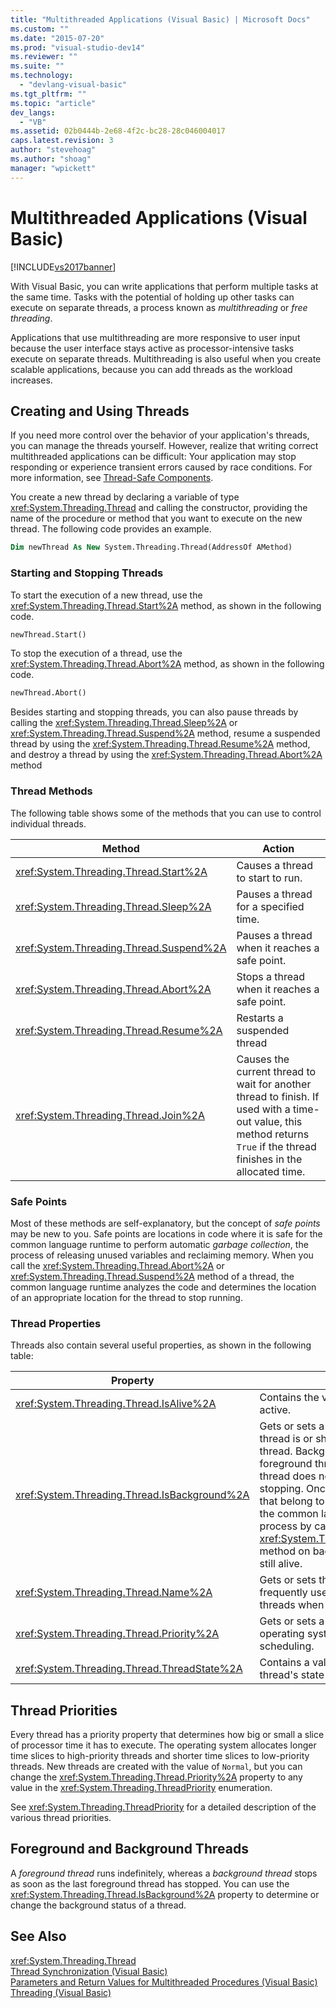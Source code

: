 ```yaml
---
title: "Multithreaded Applications (Visual Basic) | Microsoft Docs"
ms.custom: ""
ms.date: "2015-07-20"
ms.prod: "visual-studio-dev14"
ms.reviewer: ""
ms.suite: ""
ms.technology: 
  - "devlang-visual-basic"
ms.tgt_pltfrm: ""
ms.topic: "article"
dev_langs: 
  - "VB"
ms.assetid: 02b0444b-2e68-4f2c-bc28-28c046004017
caps.latest.revision: 3
author: "stevehoag"
ms.author: "shoag"
manager: "wpickett"
---
```

# Multithreaded Applications (Visual Basic)
[!INCLUDE[vs2017banner](../../../../includes/vs2017banner.md)]

With Visual Basic, you can write applications that perform multiple tasks at the same time. Tasks with the potential of holding up other tasks can execute on separate threads, a process known as *multithreading* or *free threading*.  
  
 Applications that use multithreading are more responsive to user input because the user interface stays active as processor-intensive tasks execute on separate threads. Multithreading is also useful when you create scalable applications, because you can add threads as the workload increases.  
  
## Creating and Using Threads  
 If you need more control over the behavior of your application's threads, you can manage the threads yourself. However, realize that writing correct multithreaded applications can be difficult: Your application may stop responding or experience transient errors caused by race conditions. For more information, see [Thread-Safe Components](../Topic/Thread-Safe%20Components.md).  
  
 You create a new thread by declaring a variable of type <xref:System.Threading.Thread> and calling the constructor, providing the name of the procedure or method that you want to execute on the new thread. The following code provides an example.  
  
```vb  
Dim newThread As New System.Threading.Thread(AddressOf AMethod)  
```  
  
### Starting and Stopping Threads  
 To start the execution of a new thread, use the <xref:System.Threading.Thread.Start%2A> method, as shown in the following code.  
  
```vb  
newThread.Start()  
```  
  
 To stop the execution of a thread, use the <xref:System.Threading.Thread.Abort%2A> method, as shown in the following code.  
  
```vb  
newThread.Abort()  
```  
  
 Besides starting and stopping threads, you can also pause threads by calling the <xref:System.Threading.Thread.Sleep%2A> or <xref:System.Threading.Thread.Suspend%2A> method, resume a suspended thread by using the <xref:System.Threading.Thread.Resume%2A> method, and destroy a thread by using the <xref:System.Threading.Thread.Abort%2A> method  
  
### Thread Methods  
 The following table shows some of the methods that you can use to control individual threads.  
  
|Method|Action|  
|------------|------------|  
|<xref:System.Threading.Thread.Start%2A>|Causes a thread to start to run.|  
|<xref:System.Threading.Thread.Sleep%2A>|Pauses a thread for a specified time.|  
|<xref:System.Threading.Thread.Suspend%2A>|Pauses a thread when it reaches a safe point.|  
|<xref:System.Threading.Thread.Abort%2A>|Stops a thread when it reaches a safe point.|  
|<xref:System.Threading.Thread.Resume%2A>|Restarts a suspended thread|  
|<xref:System.Threading.Thread.Join%2A>|Causes the current thread to wait for another thread to finish. If used with a time-out value, this method returns `True` if the thread finishes in the allocated time.|  
  
### Safe Points  
 Most of these methods are self-explanatory, but the concept of *safe points* may be new to you. Safe points are locations in code where it is safe for the common language runtime to perform automatic *garbage collection*, the process of releasing unused variables and reclaiming memory. When you call the <xref:System.Threading.Thread.Abort%2A> or <xref:System.Threading.Thread.Suspend%2A> method of a thread, the common language runtime analyzes the code and determines the location of an appropriate location for the thread to stop running.  
  
### Thread Properties  
 Threads also contain several useful properties, as shown in the following table:  
  
|Property|Value|  
|--------------|-----------|  
|<xref:System.Threading.Thread.IsAlive%2A>|Contains the value `True` if a thread is active.|  
|<xref:System.Threading.Thread.IsBackground%2A>|Gets or sets a Boolean that indicates if a thread is or should be a background thread. Background threads are like foreground threads, but a background thread does not prevent a process from stopping. Once all foreground threads that belong to a process have stopped, the common language runtime ends the process by calling the <xref:System.Threading.Thread.Abort%2A> method on background threads that are still alive.|  
|<xref:System.Threading.Thread.Name%2A>|Gets or sets the name of a thread. Most frequently used to discover individual threads when you debug.|  
|<xref:System.Threading.Thread.Priority%2A>|Gets or sets a value that is used by the operating system to prioritize thread scheduling.|  
|<xref:System.Threading.Thread.ThreadState%2A>|Contains a value that describes a thread's state or states.|  
  
## Thread Priorities  
 Every thread has a priority property that determines how big or small a slice of processor time it has to execute. The operating system allocates longer time slices to high-priority threads and shorter time slices to low-priority threads. New threads are created with the value of `Normal`, but you can change the <xref:System.Threading.Thread.Priority%2A> property to any value in the <xref:System.Threading.ThreadPriority> enumeration.  
  
 See <xref:System.Threading.ThreadPriority> for a detailed description of the various thread priorities.  
  
## Foreground and Background Threads  
 A *foreground thread* runs indefinitely, whereas a *background thread* stops as soon as the last foreground thread has stopped. You can use the <xref:System.Threading.Thread.IsBackground%2A> property to determine or change the background status of a thread.  
  
## See Also  
 <xref:System.Threading.Thread>   
 [Thread Synchronization (Visual Basic)](../../../../visual-basic/programming-guide/concepts/threading/thread-synchronization.md)   
 [Parameters and Return Values for Multithreaded Procedures (Visual Basic)](../../../../visual-basic/programming-guide/concepts/threading/parameters-and-return-values-for-multithreaded-procedures.md)   
 [Threading (Visual Basic)](../../../../visual-basic/programming-guide/concepts/threading/index.md)